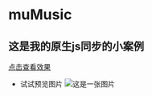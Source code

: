 # muMusic
## 这是我的原生js同步的小案例
[点击查看效果](https://xjy2016.github.io/muMusic/)
- 试试预览图片
![这是一张图片](http://pic.qiantucdn.com/58pic/25/67/31/81k58PIC659_1024.jpg)
